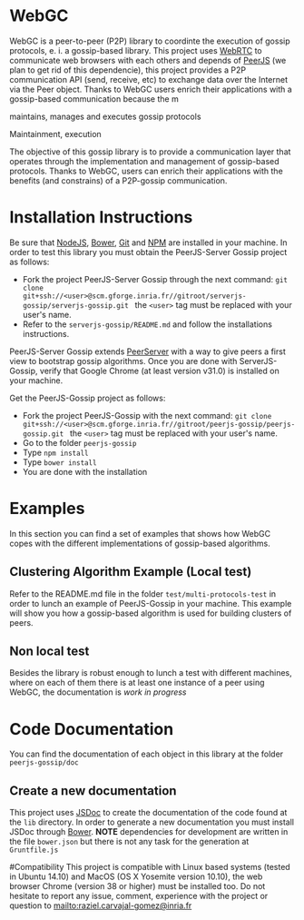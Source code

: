 # WebGC
WebGC is a peer-to-peer (P2P) library to coordinte the execution of gossip protocols, e. i. a gossip-based library. This project uses [WebRTC](http://www.webrtc.org/) to communicate web browsers with each others and depends of [PeerJS](http://peerjs.com/) (we plan to get rid of this dependencie), this project provides a P2P communication API (send, receive, etc) to exchange data over the Internet via the Peer object. Thanks to WebGC users enrich their applications with a gossip-based communication because the m


 maintains, manages and executes gossip protocols

 Maintainment,  execution 

The objective of this 
gossip library is to provide a communication layer that operates through the 
implementation and management of gossip-based protocols. Thanks to WebGC, users can 
enrich their applications with the benefits (and constrains) of a P2P-gossip communication.

# Installation Instructions
Be sure that [NodeJS](http://nodejs.org/), [Bower](http://bower.io/), [Git](http://git-scm.com/)
 and [NPM](https://www.npmjs.org/) are installed in your machine. In order to test this 
library you must obtain the PeerJS-Server Gossip project as follows:

- Fork the project PeerJS-Server Gossip through the next command: ``` git clone               
  git+ssh://<user>@scm.gforge.inria.fr//gitroot/serverjs-gossip/serverjs-gossip.git  ```
  the ``` <user> ``` tag must be replaced with your user's name.
- Refer to the ``` serverjs-gossip/README.md ``` and follow the installations instructions.

PeerJS-Server Gossip extends [PeerServer](https://github.com/peers/peerjs-server) with a way 
to give peers a first view to bootstrap gossip algorithms. Once you are done with ServerJS-Gossip, verify that Google Chrome (at least version v31.0) is installed on your machine.

Get the PeerJS-Gossip project as follows:

- Fork the project PeerJS-Gossip with the next command: ``` git clone 
  git+ssh://<user>@scm.gforge.inria.fr//gitroot/peerjs-gossip/peerjs-gossip.git  ``` the 
  ``` <user> ``` tag must be replaced with your user's name.
- Go to the folder ```peerjs-gossip```
- Type ``` npm install ```
- Type ``` bower install ```
- You are done with the installation


# Examples
In this section you can find a set of examples that shows how WebGC copes with the different
implementations of gossip-based algorithms.

## Clustering Algorithm Example (Local test)
Refer to the README.md file in the folder ``` test/multi-protocols-test ``` in order to lunch 
an example of PeerJS-Gossip in your machine. This example will show you how a gossip-based algorithm is used
for building clusters of peers.

## Non local test
Besides the library is robust enough to lunch a test with different machines, where on each of them 
there is at least one instance of a peer using WebGC, the documentation is *work in progress*

# Code Documentation
You can find the documentation of each object in this library at the folder ```peerjs-gossip/doc ```

## Create a new documentation
This project uses [JSDoc](https://github.com/jsdoc3/jsdoc) to create the documentation of the code
found at the ```lib``` directory. In order to generate a new documentation you must install JSDoc
through [Bower](http://bower.io/). **NOTE** dependencies for development are written in the file
```bower.json``` but there is not any task for the generation at ```Gruntfile.js```

#Compatibility
This project is compatible with Linux based systems (tested in Ubuntu 14.10) and MacOS (OS X Yosemite version 10.10), the web browser Chrome (version 38 or higher) must be installed too. Do not hesitate to report any issue, comment, experience with the project or question to <mailto:raziel.carvajal-gomez@inria.fr>